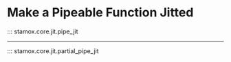 # Make a Pipeable Function Jitted

::: stamox.core.jit.pipe_jit

---

::: stamox.core.jit.partial_pipe_jit
